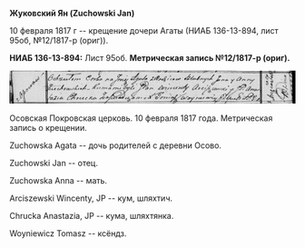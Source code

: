 **Жуковский Ян (Zuchowski Jan)**

10 февраля 1817 г -- крещение дочери Агаты (НИАБ 136-13-894, лист 95об,
№12/1817-р (ориг)).

**НИАБ 136-13-894:** Лист 95об. **Метрическая запись №12/1817-р
(ориг).**

![](./media/7ce2115f248db432dd7be05b20a9d7ef824ba6cb.png)

Осовская Покровская церковь. 10 февраля 1817 года. Метрическая запись о
крещении.

Zuchowska Agata -- дочь родителей с деревни Осовo.

Zuchowski Jan -- отец.

Zuchowska Anna -- мать.

Arciszewski Wincenty, JP -- кум, шляхтич.

Chrucka Anastazia, JP -- кума, шляхтянка.

Woyniewicz Tomasz -- ксёндз.
